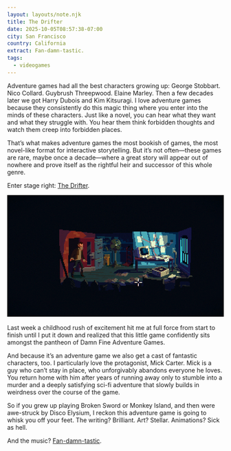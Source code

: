 ```yaml
---
layout: layouts/note.njk
title: The Drifter
date: 2025-10-05T08:57:38-07:00
city: San Francisco
country: California
extract: Fan-damn-tastic.
tags:
  - videogames
---
```


Adventure games had all the best characters growing up: George Stobbart. Nico Collard. Guybrush Threepwood. Elaine Marley. Then a few decades later we got Harry Dubois and Kim Kitsuragi. I love adventure games because they consistently do this magic thing where you enter into the minds of these characters. Just like a novel, you can hear what they want and what they struggle with. You hear them think forbidden thoughts and watch them creep into forbidden places.

That’s what makes adventure games the most bookish of games, the most novel-like format for interactive storytelling. But it’s not often—these games are rare, maybe once a decade—where a great story will appear out of nowhere and prove itself as the rightful heir and successor of this whole genre.

Enter stage right: [The Drifter](https://thedriftergame.com).

![A screenshot from The Drifter: a man stands in a deserted office full of old papers and books](/images/the_drifter.png)

Last week a childhood rush of excitement hit me at full force from start to finish until I put it down and realized that this little game confidently sits amongst the pantheon of Damn Fine Adventure Games.

And because it’s an adventure game we also get a cast of fantastic characters, too. I particularly love the protagonist, Mick Carter. Mick is a guy who can’t stay in place, who unforgivably abandons everyone he loves. You return home with him after years of running away only to stumble into a murder and a deeply satisfying sci-fi adventure that slowly builds in weirdness over the course of the game.

So if you grew up playing Broken Sword or Monkey Island, and then were awe-struck by Disco Elysium, I reckon this adventure game is going to whisk you off your feet. The writing? Brilliant. Art? Stellar. Animations? Sick as hell.

And the music? [Fan-damn-tastic](https://youtu.be/IULpbn6a6P8).
